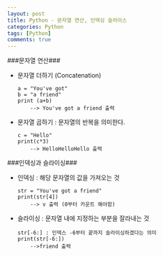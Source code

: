 ```yaml
---
layout: post
title: Python - 문자열 연산, 인덱싱 슬라이스
categories: Python
tags: [Python]
comments: true
---
```


###문자열 연산###
-  문자열 더하기 (Concatenation)
	```
	a = "You've got"
	b = "a friend"
	print (a+b)  
		--> You've got a friend 출력 
	```
- 문자열 곱하기 : 문자열의 반복을 의미한다.
	```
	c = "Hello"
	print(c*3)
		--> HelloHelloHello 출력
	```

###인덱싱과 슬라이싱###
-  인덱싱 : 해당 문자열의 값을 가져오는 것
	```
	str = "You've got a friend"
	print(str[4])
		--> v 출력 (0부터 카운트 해야함)
	```

-   슬라이싱 : 문자열 내에 지정하는 부분을 잘라내는 것
	```
	str[-6:] : 인덱스 -6부터 끝까지 슬라이싱하겠다는 의미
	print(str[-6:])
		-->friend 출력
	```

